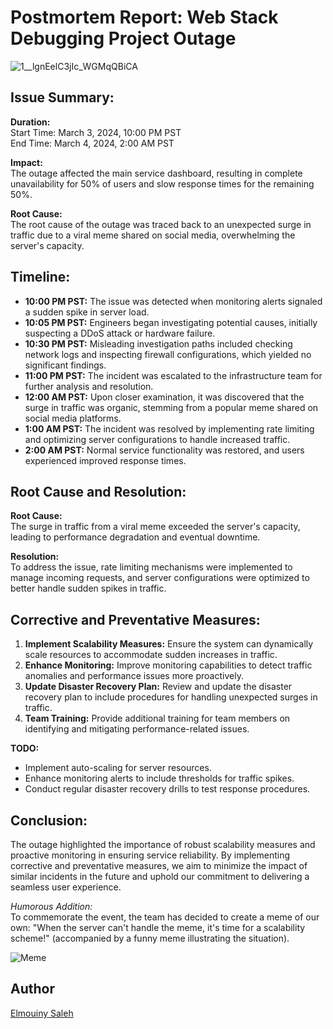 # Postmortem Report: Web Stack Debugging Project Outage
![1__lgnEelC3jIc_WGMqQBiCA](https://github.com/Elmouinysaleh/alx-system_engineering-devops/assets/36488900/12af39bb-e4ce-471b-b907-3396b245837f)

## Issue Summary:

**Duration:**  
Start Time: March 3, 2024, 10:00 PM PST  
End Time: March 4, 2024, 2:00 AM PST

**Impact:**  
The outage affected the main service dashboard, resulting in complete unavailability for 50% of users and slow response times for the remaining 50%.

**Root Cause:**  
The root cause of the outage was traced back to an unexpected surge in traffic due to a viral meme shared on social media, overwhelming the server's capacity.

## Timeline:

- **10:00 PM PST:** The issue was detected when monitoring alerts signaled a sudden spike in server load.
- **10:05 PM PST:** Engineers began investigating potential causes, initially suspecting a DDoS attack or hardware failure.
- **10:30 PM PST:** Misleading investigation paths included checking network logs and inspecting firewall configurations, which yielded no significant findings.
- **11:00 PM PST:** The incident was escalated to the infrastructure team for further analysis and resolution.
- **12:00 AM PST:** Upon closer examination, it was discovered that the surge in traffic was organic, stemming from a popular meme shared on social media platforms.
- **1:00 AM PST:** The incident was resolved by implementing rate limiting and optimizing server configurations to handle increased traffic.
- **2:00 AM PST:** Normal service functionality was restored, and users experienced improved response times.

## Root Cause and Resolution:

**Root Cause:**  
The surge in traffic from a viral meme exceeded the server's capacity, leading to performance degradation and eventual downtime.

**Resolution:**  
To address the issue, rate limiting mechanisms were implemented to manage incoming requests, and server configurations were optimized to better handle sudden spikes in traffic.

## Corrective and Preventative Measures:

1. **Implement Scalability Measures:** Ensure the system can dynamically scale resources to accommodate sudden increases in traffic.
2. **Enhance Monitoring:** Improve monitoring capabilities to detect traffic anomalies and performance issues more proactively.
3. **Update Disaster Recovery Plan:** Review and update the disaster recovery plan to include procedures for handling unexpected surges in traffic.
4. **Team Training:** Provide additional training for team members on identifying and mitigating performance-related issues.

**TODO:**
- Implement auto-scaling for server resources.
- Enhance monitoring alerts to include thresholds for traffic spikes.
- Conduct regular disaster recovery drills to test response procedures.

## Conclusion:
The outage highlighted the importance of robust scalability measures and proactive monitoring in ensuring service reliability. By implementing corrective and preventative measures, we aim to minimize the impact of similar incidents in the future and uphold our commitment to delivering a seamless user experience.

*Humorous Addition:*  
To commemorate the event, the team has decided to create a meme of our own: "When the server can't handle the meme, it's time for a scalability scheme!" (accompanied by a funny meme illustrating the situation).

![Meme]([https://media.giphy.com/media/3oEjHCWYp8gDCjBnbm/giphy.gif])

## Author
[Elmouiny Saleh](https://github.com/Elmouinysaleh)

